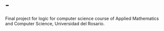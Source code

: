 # -
Final project for logic for computer science course of Applied Mathematics and Computer Science, Universidad del Rosario. 
